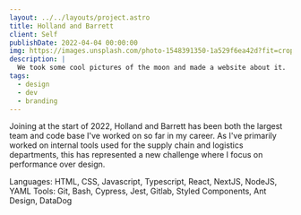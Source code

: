 ```yaml
---
layout: ../../layouts/project.astro
title: Holland and Barrett
client: Self
publishDate: 2022-04-04 00:00:00
img: https://images.unsplash.com/photo-1548391350-1a529f6ea42d?fit=crop&w=1400&h=700&q=75
description: |
  We took some cool pictures of the moon and made a website about it.
tags:
  - design
  - dev
  - branding
---
```


Joining at the start of 2022, Holland and Barrett has been both the largest team and code base I've worked on so far in my career. As I've primarily worked on internal tools used for the supply chain and logistics departments, this has represented a new challenge where I focus on performance over design.

Languages: HTML, CSS, Javascript, Typescript, React, NextJS, NodeJS, YAML
Tools: Git, Bash, Cypress, Jest, Gitlab, Styled Components, Ant Design, DataDog

